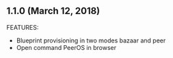 ## 1.1.0 (March 12, 2018)

FEATURES:

  - Blueprint provisioning in two modes bazaar and peer
  - Open command PeerOS in browser
    